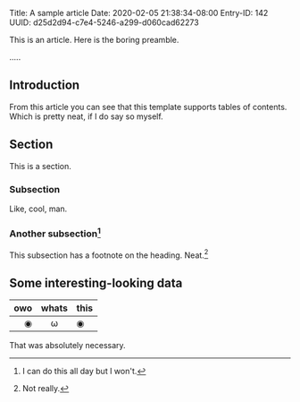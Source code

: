 Title: A sample article
Date: 2020-02-05 21:38:34-08:00
Entry-ID: 142
UUID: d25d2d94-c7e4-5246-a299-d060cad62273

This is an article. Here is the boring preamble.

.....

## Introduction

From this article you can see that this template supports tables of contents. Which is pretty neat, if I do say so myself.

## Section

This is a section.

### Subsection

Like, cool, man.

### Another subsection[^note]

[^note]: I can do this all day but I won't.

This subsection has a footnote on the heading. Neat.[^notreally]

[^notreally]: Not really.

## Some interesting-looking data

| owo  | whats   | this |
| ---: | :-----: | :---- |
|   ◉  |  ω |  ◉  |

That was absolutely necessary.
